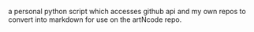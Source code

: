 a personal python script which accesses github api and my own repos to convert
into markdown for use on the artNcode repo.